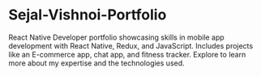 # Sejal-Vishnoi-Portfolio
React Native Developer portfolio showcasing skills in mobile app development with React Native, Redux, and JavaScript. Includes projects like an E-commerce app, chat app, and fitness tracker. Explore to learn more about my expertise and the technologies used.
